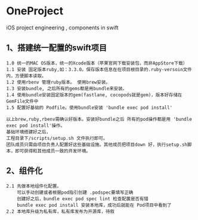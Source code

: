 # OneProject
iOS project engineering , components in swift 

## 1、搭建统一配置的swift项目
    1.0 统一的MAC OS版本，统一的Xcode版本（苹果官网下载安装包，而非AppStore下载）
    1.1 安装 固定版本ruby,如：3.3.0。保存版本信息在在项目根目录的.ruby-versoin文件内，方便脚本读取。
    1.2 使用rbenv 管理ruby版本。 使用brew安装。
    1.3 安装bundle, 之后所有的gems都是用bundle来安装。
    1.4 使用bundle安装固定版本的gem(fastlane, cocopods就是gem)，版本好存储在 GemFile文件中
    1.5 配置好基础的 Podfile。使用bundle安装 'bundle exec pod install'
     
    以上brew,ruby,rbenv需确认好版本。安装好bundle之后 所有的pod操作都是用 'bundle exec pod install'操作。
    基础环境搭建好之后，
    工程目录下/scripts/setup.sh 文件执行即可。
    团队成员只需由项目负责人配置好这些基础设施。其他成员把项目down 好，执行setup.sh脚本，即可获得和其他成员一致的开发环境。
    
## 2、组件化
    2.1 先做本地组件化配置。
        可以手动创建或者根据pod指引创建 .podspec要填写正确
        创建好之后，bundle exec pod spec lint 检查配置是否有错
        bundle exec pod install 安装本地库，成功后就能在 Pod项目中看到了
    2.2 本地库升级为私有库，私有库发布为开源库，待叙
        

